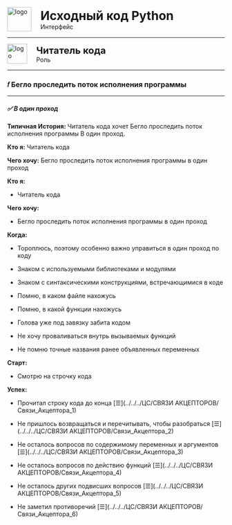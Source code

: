 
<div style="display: flex; align-items: flex-start; align-items: center;">
	<div style="margin-right: 5px;">
		<img src="../../../img/source_code_py.png" alt="logo" style="display: block; width: 4em; height: auto; margin-right: 1rem;" />
	</div>
	<div>
		<h1 style="margin: 0;">Исходный код Python</h1>
		<p style="margin: 0;">Интерфейс</p>
	</div>
</div>


***

<div style="display: flex; align-items: flex-start; align-items: center;">
	<div style="margin-right: 5px;">
		<img src="../../../img/pupil.png" alt="logo" style="display: block; width: 3.3em; height: auto; margin-right: 1rem;" />
	</div>
	<div>
		<h2 style="margin: 0; font-size: 22px;">Читатель кода</h2>
		<p style="margin: 0;">Роль</p>
	</div>
</div>


***

### 𝑓 Бегло проследить поток исполнения программы


***

##### ✅ В один проход

**Типичная История:** Читатель кода хочет Бегло проследить поток исполнения программы В один проход.


**Кто я:**  Читатель кода

**Чего хочу:** Бегло проследить поток исполнения программы в один проход


**Кто я:**

- Читатель кода

**Чего хочу:**

- Бегло проследить поток исполнения программы в один проход

**Когда:**

- Тороплюсь, поэтому особенно важно управиться в один проход по коду

- Знаком с используемыми библиотеками и модулями

- Знаком с синтаксическими конструкциями, встречающимися в коде

- Помню, в каком файле нахожусь

- Помню, в какой функции нахожусь

- Голова уже под завязку забита кодом

- Не хочу проваливаться внутрь вызываемых функций

- Не помню точные названия ранее объявленных переменных



**Старт:**

- Смотрю на строчку кода

**Успех:**

- Прочитал строку кода до конца [☰](../../../ЦС/СВЯЗИ АКЦЕПТОРОВ/Связи_Акцептора_1)

- Не пришлось возвращаться и перечитывать, чтобы разобраться [☰](../../../ЦС/СВЯЗИ АКЦЕПТОРОВ/Связи_Акцептора_2)

- Не осталось вопросов по содержимому переменных и аргументов [☰](../../../ЦС/СВЯЗИ АКЦЕПТОРОВ/Связи_Акцептора_3)

- Не осталось вопросов по действию функций [☰](../../../ЦС/СВЯЗИ АКЦЕПТОРОВ/Связи_Акцептора_4)

- Не осталось других подвисших вопросов [☰](../../../ЦС/СВЯЗИ АКЦЕПТОРОВ/Связи_Акцептора_5)

- Не заметил противоречий [☰](../../../ЦС/СВЯЗИ АКЦЕПТОРОВ/Связи_Акцептора_6)


